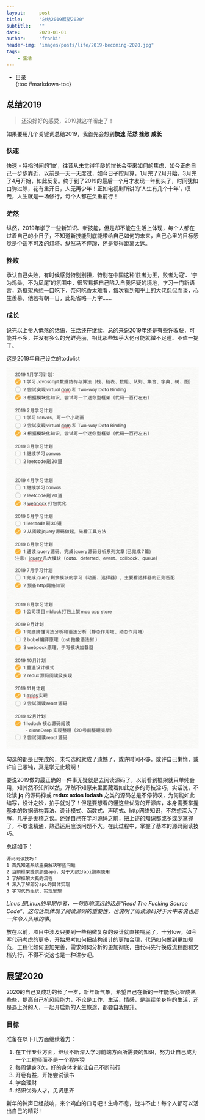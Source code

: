 ```yaml
---
layout:     post
title:      "总结2019展望2020"
subtitle:   ""
date:       2020-01-01
author:     "franki"
header-img: "images/posts/life/2019-becoming-2020.jpg"
tags:
    - 生活
---
```


* 目录  
{:toc #markdown-toc}

## 总结2019

> 还没好好的感受，2019就这样溜走了！

如果要用几个关键词总结2019，我首先会想到**快速** **茫然**  **挫败** **成长**

### 快速

快速 - 特指时间的‘快’，往昔从未觉得年龄的增长会带来如何的焦虑，如今正向自己一步步靠近，以前是一天一天度过，如今日子按月算，1月完了2月开始，3月完了4月开始，如此反复。终于到了2019的最后一个月才发现一年到头了，时间犹如白驹过隙，花有重开日，人无再少年！正如电视剧所讲的‘人生有几个十年’，叹哉，人生就是一场修行，每个人都在负重前行！

### 茫然

纵然，2019年学了一些新知识、新技能，但是却不能在生活上体现，每个人都在过着自己的小日子，不知道新技能到底能带给自己如何的未来，自己心里的目标感觉是个遥不可及的灯塔。纵然马不停蹄，还是觉得距离太远。

### 挫败

承认自己失败，有时候感觉特别别扭，特别在中国这种‘胜者为王，败者为寇’、‘宁为鸡头，不为凤尾’的氛围中，很容易把自己陷入自我怀疑的境地，学习一门新语言，新框架总想一口吃下，奈何吃香太难看，每次看到知乎上的大佬侃侃而谈，心生羡慕，他若有朝一日，此处省略一万字......

### 成长

说完以上令人低落的话语，生活还在继续，总的来说2019年还是有些许收获，可能并不多，并没有多么的光鲜亮丽，相比那些知乎大佬可能就微不足道、不值一提了。

这是2019年自己设立的todolist

![2019-todolist](/images/posts/life/2019-todolist.png)

勾选的都是已完成的，未勾选的就成了遗憾了，或许时间不够，或许自己懒惰，或许自己愚钝，真是学无止境啊！

要说2019做的最正确的一件事无疑就是去阅读源码了，以前看到框架就只单纯会用，知其然不知所以然，浑然不知原来里面藏着如此之多的奇技淫巧，实话说，不论读 **jq** 的源码抑或 **redux** **axios** **lodash** 之类的源码总是不停赞叹，为何能如此编写，设计之妙，拍手就对了！但是要想看的懂这些优秀的开源库，本身需要掌握基本的数据结构算法、设计模式、函数式、声明式、http网络知识，不然想深入了解，几乎是无稽之谈。还好自己在学习源码之前，把上述的知识都或多或少掌握了，不敢说精通，熟悉运用应该问题不大。在此过程中，掌握了基本的源码阅读技巧。

总结如下：

```markdown
源码阅读技巧：
1 首先知道系统主要解决哪些问题
2 当前框架提供那些api，对于大部分api熟练使用
3 了解框架大概的流程
4 深入了解部分api的具体实现
5 学习代码组织、实现思想
```

*Linus 是Linux的早期作者，一句影响深远的话是“Read The Fucking Source Code”，这句话既体现了阅读源码的重要性，也说明了阅读源码对于大牛来说也是一件令人头疼的事。*

放在以前，项目中涉及只要到一些稍微复杂的设计就直接嗝屁了，十分low，如今写代码考虑的更多，开始思考如何把结构设计的更加合理，代码如何做到更加规范，工程化如何更加完善，需求如何分析的更加彻底，由代码先行换成流程图和文档先行，不得不说这也是一种进步吧。

## 展望2020

2020的自己又成功的长了一岁，新年新气象，希望自己在新的一年能够心智成熟些些，提高自己抗风险能力，不论是工作、生活、情感，是继续单身狗的生活，还是遇上对的人，一起开启新的人生旅途，都要自我提升。

### 目标

准备在以下几方面继续着力：

1. 在工作专业方面，继续不断深入学习前端方面所需要的知识，努力让自己成为一个工程师而不是一个程序猿
2. 每周健身3次，好的身体才能让自己不断前行
3. 开卷有益，开始尝试读书
4. 学会理财
5. 结识优秀人才，见贤思齐

新年的钟声已经敲响，来个鸡血的口号吧！生命不息，战斗不止！每个人都可以活出自己的精彩！

